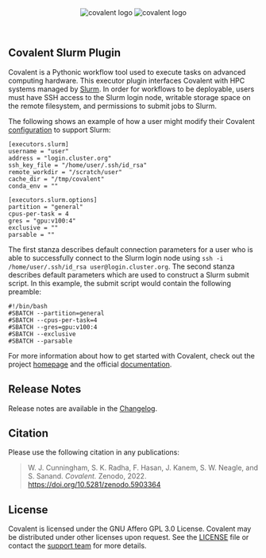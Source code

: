 &nbsp;

<div align="center">

![covalent logo](https://github.com/AgnostiqHQ/covalent/blob/master/doc/source/_static/dark.png#gh-dark-mode-only)
![covalent logo](https://github.com/AgnostiqHQ/covalent/blob/master/doc/source/_static/light.png#gh-light-mode-only)

&nbsp;

</div>

## Covalent Slurm Plugin

Covalent is a Pythonic workflow tool used to execute tasks on advanced computing hardware. This executor plugin interfaces Covalent with HPC systems managed by [Slurm](https://slurm.schedmd.com/documentation.html). In order for workflows to be deployable, users must have SSH access to the Slurm login node, writable storage space on the remote filesystem, and permissions to submit jobs to Slurm.

The following shows an example of how a user might modify their Covalent [configuration](https://covalent.readthedocs.io/en/latest/how_to/config/customization.html) to support Slurm:

```console
[executors.slurm]
username = "user"
address = "login.cluster.org"
ssh_key_file = "/home/user/.ssh/id_rsa"
remote_workdir = "/scratch/user"
cache_dir = "/tmp/covalent"
conda_env = ""

[executors.slurm.options]
partition = "general"
cpus-per-task = 4
gres = "gpu:v100:4"
exclusive = ""
parsable = ""
```

The first stanza describes default connection parameters for a user who is able to successfully connect to the Slurm login node using `ssh -i /home/user/.ssh/id_rsa user@login.cluster.org`. The second stanza describes default parameters which are used to construct a Slurm submit script. In this example, the submit script would contain the following preamble:

```console
#!/bin/bash
#SBATCH --partition=general
#SBATCH --cpus-per-task=4
#SBATCH --gres=gpu:v100:4
#SBATCH --exclusive
#SBATCH --parsable
```

For more information about how to get started with Covalent, check out the project [homepage](https://github.com/AgnostiqHQ/covalent) and the official [documentation](https://covalent.readthedocs.io/en/latest/).

## Release Notes

Release notes are available in the [Changelog](https://github.com/AgnostiqHQ/covalent-slurm-plugin/blob/main/CHANGELOG.md).

## Citation

Please use the following citation in any publications:

> W. J. Cunningham, S. K. Radha, F. Hasan, J. Kanem, S. W. Neagle, and S. Sanand.
> *Covalent.* Zenodo, 2022. https://doi.org/10.5281/zenodo.5903364

## License

Covalent is licensed under the GNU Affero GPL 3.0 License. Covalent may be distributed under other licenses upon request. See the [LICENSE](https://github.com/AgnostiqHQ/covalent-slurm-plugin/blob/main/LICENSE) file or contact the [support team](mailto:support@agnostiq.ai) for more details.
